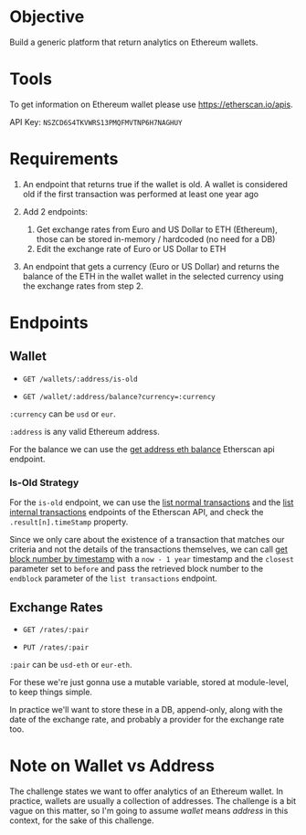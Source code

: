 # Objective

Build a generic platform that return analytics on Ethereum wallets.

# Tools

To get information on Ethereum wallet please use https://etherscan.io/apis.

API Key: `NSZCD6S4TKVWRS13PMQFMVTNP6H7NAGHUY`

# Requirements

1. An endpoint that returns true if the wallet is old.
A wallet is considered old if the first transaction was performed at least one year ago

1. Add 2 endpoints:
   1. Get exchange rates from Euro and US Dollar to ETH (Ethereum), those can be
stored in-memory / hardcoded (no need for a DB)
   1. Edit the exchange rate of Euro or US Dollar to ETH

1. An endpoint that gets a currency (Euro or US Dollar) and returns the balance of the ETH
in the wallet wallet in the selected currency using the exchange rates from step 2.

# Endpoints

## Wallet

- `GET /wallets/:address/is-old`

- `GET /wallet/:address/balance?currency=:currency`

`:currency` can be `usd` or `eur`.

`:address` is any valid Ethereum address.

For the balance we can use the [get address eth balance](https://api.etherscan.io/api?module=account&action=balance&address=0xde0b295669a9fd93d5f28d9ec85e40f4cb697bae&tag=latest&apikey=YourApiKeyToken) Etherscan api endpoint.

### Is-Old Strategy

For the `is-old` endpoint, we can use the [list normal transactions](http://api.etherscan.io/api?module=account&action=txlist&address=0xde0b295669a9fd93d5f28d9ec85e40f4cb697bae&startblock=0&endblock=99999999&sort=asc&apikey=YourApiKeyToken) and the [list internal transactions](https://api.etherscan.io/api?module=account&action=txlistinternal&startblock=0&endblock=2702578&page=1&offset=10&sort=asc&apikey=YourApiKeyToken) endpoints of the Etherscan API, and check the `.result[n].timeStamp` property.

Since we only care about the existence of a transaction that matches our criteria and not the details of the transactions themselves, we can call [get block number by timestamp](https://api.etherscan.io/api?module=block&action=getblocknobytime&timestamp=1578638524&closest=before&apikey=YourApiKeyToken) with a `now - 1 year` timestamp and the `closest` parameter set to `before` and pass the retrieved block number to the `endblock` parameter of the `list transactions` endpoint.

## Exchange Rates 

- `GET /rates/:pair`

- `PUT /rates/:pair`

`:pair` can be `usd-eth` or `eur-eth`.

For these we're just gonna use a mutable variable, stored at module-level, to keep things simple.

In practice we'll want to store these in a DB, append-only, along with the date of the exchange rate, and probably a provider for the exchange rate too.

# Note on Wallet vs Address

The challenge states we want to offer analytics of an Ethereum wallet. In practice, wallets are usually a collection of addresses. The challenge is a bit vague on this matter, so I'm going to assume _wallet_ means _address_ in this context, for the sake of this challenge. 
